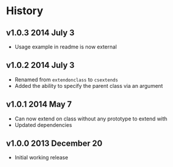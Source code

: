 # History

## v1.0.3 2014 July 3
- Usage example in readme is now external

## v1.0.2 2014 July 3
- Renamed from `extendonclass` to `csextends`
- Added the ability to specify the parent class via an argument

## v1.0.1 2014 May 7
- Can now extend on class without any prototype to extend with
- Updated dependencies

## v1.0.0 2013 December 20
- Initial working release
